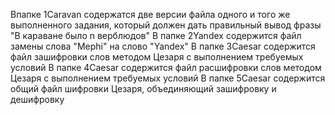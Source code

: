 Впапке 1Caravan содержатся две версии файла одного и того же выполненного задания, который должен дать правильный вывод фразы "В караване было n верблюдов"
В папке 2Yandex содержится файл замены слова "Mephi" на слово "Yandex"
В папке 3Caesar содержится файл зашифровки слов методом Цезаря с выполнением требуемых условий
В папке 4Caesar содержится файл расшифровки слов методом Цезаря с выполнением требуемых условий
В папке 5Caesar содержится общий файл шифровки Цезаря, объединяющий зашифровку и дешифровку
